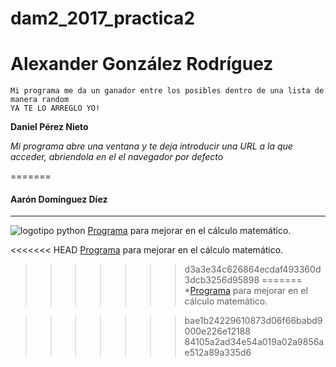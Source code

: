 # dam2_2017_practica2


**__Alexander González Rodríguez__**
======
    Mi programa me da un ganador entre los posibles dentro de una lista de manera random
    YA TE LO ARREGLO YO!

**Daniel Pérez Nieto**

*Mi programa abre una ventana y te deja introducir una URL a la que acceder, abriendola en el el navegador por defecto*

=======

#### Aarón Domínguez Díez
----
![logotipo python](https://dynamicimageses-v2b.netdna-ssl.com/product_class_external_product/python.png "logotio python")
[Programa](https://github.com/Cebem2017/dam2_2017_practica2/blob/master/AaronDominguez.py) para mejorar en el cálculo matemático.


<<<<<<< HEAD
[Programa]() para mejorar en el cálculo matemático.
>>>>>>> d3a3e34c626864ecdaf493360d3dcb3256d95898
=======
*[Programa](https://github.com/Cebem2017/dam2_2017_practica2/blob/master/AaronDominguez.py) para mejorar en el cálculo matemático.

>>>>>>> bae1b24229610873d06f66babd9000e226e12188
>>>>>>> 84105a2ad34e54a019a02a9856ae512a89a335d6
